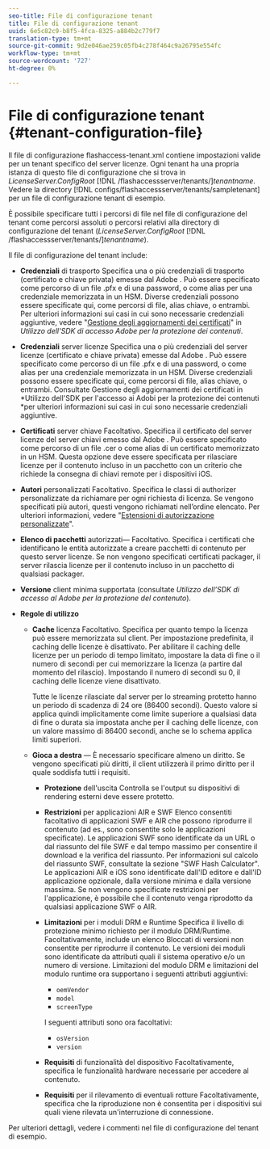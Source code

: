 ```yaml
---
seo-title: File di configurazione tenant
title: File di configurazione tenant
uuid: 6e5c82c9-b8f5-4fca-8325-a884b2c779f7
translation-type: tm+mt
source-git-commit: 9d2e046ae259c05fb4c278f464c9a26795e554fc
workflow-type: tm+mt
source-wordcount: '727'
ht-degree: 0%

---
```



# File di configurazione tenant {#tenant-configuration-file}

Il file di configurazione flashaccess-tenant.xml contiene impostazioni valide per un tenant specifico del server licenze. Ogni tenant ha una propria istanza di questo file di configurazione che si trova in *LicenseServer.ConfigRoot* [!DNL /flashaccessserver/tenants/]*tenantname*. Vedere la directory [!DNL configs/flashaccessserver/tenants/sampletenant] per un file di configurazione tenant di esempio.

È possibile specificare tutti i percorsi di file nel file di configurazione del tenant come percorsi assoluti o percorsi relativi alla directory di configurazione del tenant (*LicenseServer.ConfigRoot* [!DNL /flashaccessserver/tenants/]*tenantname*).

Il file di configurazione del tenant include:

* **Credenziali**  di trasporto Specifica una o più credenziali di trasporto (certificato e chiave privata) emesse dal Adobe . Può essere specificato come percorso di un file .pfx e di una password, o come alias per una credenziale memorizzata in un HSM. Diverse credenziali possono essere specificate qui, come percorsi di file, alias chiave, o entrambi. Per ulteriori informazioni sui casi in cui sono necessarie credenziali aggiuntive, vedere &quot;[Gestione degli aggiornamenti dei certificati](../../aaxs-protecting-content/content-implementing-the-license-server/content-handling-cert-updates.md)&quot; in *Utilizzo dell&#39;SDK di accesso  Adobe per la protezione dei contenuti*.
* **Credenziali**  server licenze Specifica una o più credenziali del server licenze (certificato e chiave privata) emesse dal Adobe . Può essere specificato come percorso di un file .pfx e di una password, o come alias per una credenziale memorizzata in un HSM. Diverse credenziali possono essere specificate qui, come percorsi di file, alias chiave, o entrambi. Consultate Gestione degli aggiornamenti dei certificati in *Utilizzo dell&#39;SDK per l&#39;accesso ai Adobi  per la protezione dei contenuti *per ulteriori informazioni sui casi in cui sono necessarie credenziali aggiuntive.
* **Certificati**  server chiave Facoltativo. Specifica il certificato del server licenze del server chiavi emesso dal Adobe . Può essere specificato come percorso di un file .cer o come alias di un certificato memorizzato in un HSM. Questa opzione deve essere specificata per rilasciare licenze per il contenuto incluso in un pacchetto con un criterio che richiede la consegna di chiavi remote per i dispositivi iOS.
* **Autori**  personalizzati Facoltativo. Specifica le classi di authorizer personalizzate da richiamare per ogni richiesta di licenza. Se vengono specificati più autori, questi vengono richiamati nell’ordine elencato. Per ulteriori informazioni, vedere &quot;[Estensioni di autorizzazione personalizzate](../../aaxs-protected-streaming/custom-authorization-extensions.md)&quot;.
* **Elenco di pacchetti**  autorizzati— Facoltativo. Specifica i certificati che identificano le entità autorizzate a creare pacchetti di contenuto per questo server licenze. Se non vengono specificati certificati packager, il server rilascia licenze per il contenuto incluso in un pacchetto di qualsiasi packager.
* **Versione**  client minima supportata (consultate  *Utilizzo dell’SDK di accesso al Adobe  per la protezione del contenuto*).
* **Regole di utilizzo**

   * **Cache**  licenza Facoltativo. Specifica per quanto tempo la licenza può essere memorizzata sul client. Per impostazione predefinita, il caching delle licenze è disattivato. Per abilitare il caching delle licenze per un periodo di tempo limitato, impostare la data di fine o il numero di secondi per cui memorizzare la licenza (a partire dal momento del rilascio). Impostando il numero di secondi su 0, il caching delle licenze viene disattivato.

      Tutte le licenze rilasciate dal server per lo streaming protetto hanno un periodo di scadenza di 24 ore (86400 secondi). Questo valore si applica quindi implicitamente come limite superiore a qualsiasi data di fine o durata sia impostata anche per il caching delle licenze, con un valore massimo di 86400 secondi, anche se lo schema applica limiti superiori.

   * **Gioca a destra** — È necessario specificare almeno un diritto. Se vengono specificati più diritti, il client utilizzerà il primo diritto per il quale soddisfa tutti i requisiti.

      * **Protezione**  dell&#39;uscita Controlla se l&#39;output su dispositivi di rendering esterni deve essere protetto.
      * **Restrizioni**  per applicazioni AIR e SWF Elenco consentiti  facoltativo di applicazioni SWF e AIR che possono riprodurre il contenuto (ad es., sono consentite solo le applicazioni specificate). Le applicazioni SWF sono identificate da un URL o dal riassunto del file SWF e dal tempo massimo per consentire il download e la verifica del riassunto. Per informazioni sul calcolo del riassunto SWF, consultate la sezione &quot;SWF Hash Calculator&quot;. Le applicazioni AIR e iOS sono identificate dall&#39;ID editore e dall&#39;ID applicazione opzionale, dalla versione minima e dalla versione massima. Se non vengono specificate restrizioni per l&#39;applicazione, è possibile che il contenuto venga riprodotto da qualsiasi applicazione SWF o AIR.
      * **Limitazioni**  per i moduli DRM e Runtime Specifica il livello di protezione minimo richiesto per il modulo DRM/Runtime. Facoltativamente, include un  elenco Bloccati di versioni non consentite per riprodurre il contenuto. Le versioni dei moduli sono identificate da attributi quali il sistema operativo e/o un numero di versione. Limitazioni del modulo DRM e limitazioni del modulo runtime ora supportano i seguenti attributi aggiuntivi:

         * `oemVendor`
         * `model`
         * `screenType`

         I seguenti attributi sono ora facoltativi:

         * `osVersion`
         * `version`
      * **Requisiti**  di funzionalità del dispositivo Facoltativamente, specifica le funzionalità hardware necessarie per accedere al contenuto.
      * **Requisiti**  per il rilevamento di eventuali rotture Facoltativamente, specifica che la riproduzione non è consentita per i dispositivi sui quali viene rilevata un&#39;interruzione di connessione.



Per ulteriori dettagli, vedere i commenti nel file di configurazione del tenant di esempio.
